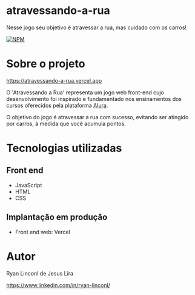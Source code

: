# atravessando-a-rua
Nesse jogo seu objetivo é atravessar a rua, mas cuidado com os carros!

[![NPM](https://img.shields.io/npm/l/react)](https://github.com/RyanLinconl/atravessando-a-rua/blob/main/LICENSE) 

# Sobre o projeto

https://atravessando-a-rua.vercel.app

O 'Atravessando a Rua' representa um jogo web front-end cujo desenvolvimento foi inspirado e fundamentado nos ensinamentos dos cursos oferecidos pela plataforma [Alura](https://www.alura.com.br "Site da Alura").

O objetivo do jogo é atravessar a rua com sucesso, evitando ser atingido por carros, à medida que você acumula pontos.

# Tecnologias utilizadas
## Front end
- JavaScript
- HTML
- CSS
  
## Implantação em produção
- Front end web: Vercel

# Autor

Ryan Linconl de Jesus Lira

https://www.linkedin.com/in/ryan-linconl/
